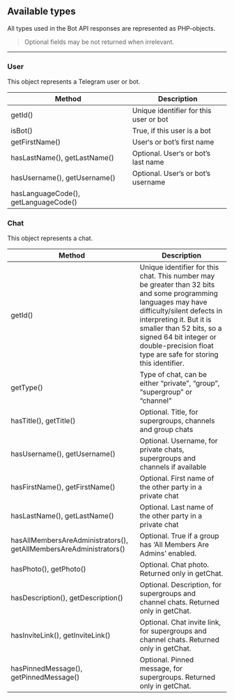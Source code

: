 ## Available types
All types used in the Bot API responses are represented as PHP-objects.
> Optional fields may be not returned when irrelevant.

---

### User
This object represents a Telegram user or bot.

Method|Description
------|-----------
getId()|Unique identifier for this user or bot
isBot()|True, if this user is a bot
getFirstName()|User‘s or bot’s first name
hasLastName(), getLastName()|Optional. User‘s or bot’s last name
hasUsername(), getUsername()|Optional. User‘s or bot’s username
hasLanguageCode(), getLanguageCode()||Optional. IETF language tag of the user's language

### Chat
This object represents a chat.

Method|Description
------|-----------
getId()|Unique identifier for this chat. This number may be greater than 32 bits and some programming languages may have difficulty/silent defects in interpreting it. But it is smaller than 52 bits, so a signed 64 bit integer or double-precision float type are safe for storing this identifier.
getType()|Type of chat, can be either “private”, “group”, “supergroup” or “channel”
hasTitle(), getTitle()|Optional. Title, for supergroups, channels and group chats
hasUsername(), getUsername()|Optional. Username, for private chats, supergroups and channels if available
hasFirstName(), getFirstName()|Optional. First name of the other party in a private chat
hasLastName(), getLastName()|Optional. Last name of the other party in a private chat
hasAllMembersAreAdministrators(), getAllMembersAreAdministrators()|Optional. True if a group has ‘All Members Are Admins’ enabled.
hasPhoto(), getPhoto()|Optional. Chat photo. Returned only in getChat.
hasDescription(), getDescription()|Optional. Description, for supergroups and channel chats. Returned only in getChat.
hasInviteLink(), getInviteLink()|Optional. Chat invite link, for supergroups and channel chats. Returned only in getChat.
hasPinnedMessage(), getPinnedMessage()|Optional. Pinned message, for supergroups. Returned only in getChat.

###
